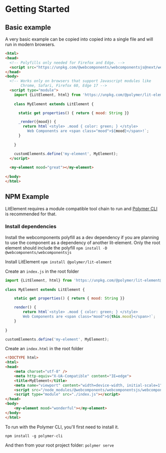 # Getting Started

## Basic example

A very basic example can be copied into copied into a single file and will run in modern browsers. 

```Html
<html>
<head>
  <!-- Polyfills only needed for Firefox and Edge. -->
  <script src="https://unpkg.com/@webcomponents/webcomponentsjs@next/webcomponents-loader.js"></script>
</head>
<body>
  <!-- Works only on browsers that support Javascript modules like
       Chrome, Safari, Firefox 60, Edge 17 -->
  <script type="module">
    import {LitElement, html} from 'https://unpkg.com/@polymer/lit-element@latest/lit-element.js?module';
    
    class MyElement extends LitElement {

      static get properties() { return { mood: String }}

      _render({mood}) {
        return html`<style> .mood { color: green; } </style>
          Web Components are <span class="mood">${mood}</span>!`;
      }
      
    }

    customElements.define('my-element', MyElement);
  </script>
  
  <my-element mood="great"></my-element>
  
</body>
</html>
```

## NPM Example

LitElement requires a module compatible tool chain to run and [Polymer CLI](https://github.com/Polymer/polymer-cli) is recommended for that.

### Install dependencies

Install the webcomponents polyfill as a dev dependency if you are planning to use the component as a dependency of another lit-element. Only the root element should include the polyfill
`npm install -D @webcomponents/webcomponentsjs`

Install LitElement
`npm install @polymer/lit-element`

Create an `index.js` in the root folder

```javascript
import {LitElement, html} from 'https://unpkg.com/@polymer/lit-element@latest/lit-element.js?module';
    
class MyElement extends LitElement {

    static get properties() { return { mood: String }}

    render() {
        return html`<style> .mood { color: green; } </style>
        Web Components are <span class="mood">${this.mood}</span>!`;
    }
    
}

customElements.define('my-element', MyElement);
```

Create an `index.html` in the root folder

```html
<!DOCTYPE html>
<html>
<head>
    <meta charset="utf-8" />
    <meta http-equiv="X-UA-Compatible" content="IE=edge">
    <title>MyElement</title>
    <meta name="viewport" content="width=device-width, initial-scale=1">
    <script src="/node_modules/@webcomponents/webcomponentsjs/webcomponents-bundle.js"></script>
    <script type="module" src="./index.js"></script>
</head>
<body>
    <my-element mood="wonderful"></my-element>
</body>
</html>
```

To run with the Polymer CLI, you'll first need to install it.

`npm install -g polymer-cli`

And then from your root project folder:
`polymer serve`
